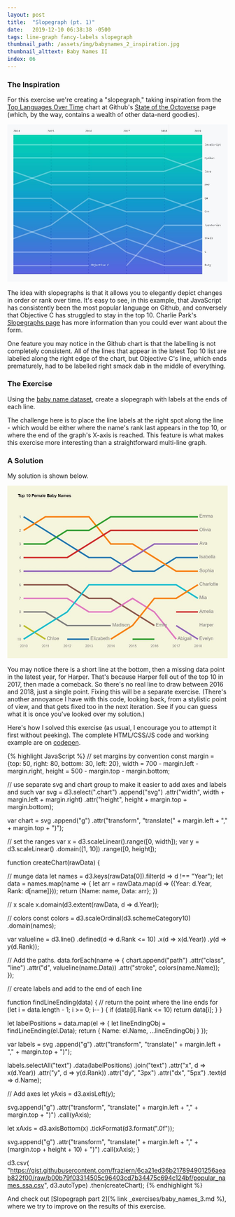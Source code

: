```yaml
---
layout: post
title:  "Slopegraph (pt. 1)"
date:   2019-12-10 06:38:38 -0500
tags: line-graph fancy-labels slopegraph
thumbnail_path: /assets/img/babynames_2_inspiration.jpg
thumbnail_alttext: Baby Names II
index: 06
---
```

### The Inspiration

For this exercise we're creating a "slopegraph," taking inspiration from the [Top Languages Over Time](https://octoverse.github.com/#footnote--top-languages-over-time) chart at Github's [State of the Octoverse](https://octoverse.github.com/) page (which, by the way, contains a wealth of other data-nerd goodies).

![Top Languages Over Time](/assets/img/babynames_2_inspiration.jpg)

The idea with slopegraphs is that it allows you to elegantly depict changes in order or rank over time. It's easy to see, in this example, that JavaScript has consistently been the most popular language on Github, and conversely that Objective C has struggled to stay in the top 10. Charlie Park's [Slopegraphs page](https://charliepark.org/slopegraphs/) has more information than you could ever want about the form.

One feature you may notice in the Github chart is that the labelling is not completely consistent. All of the lines that appear in the latest Top 10 list are labelled along the right edge of the chart, but Objective C's line, which ends prematurely, had to be labelled right smack dab in the middle of everything.

### The Exercise

Using the [baby name dataset](https://gist.githubusercontent.com/fraziern/6ca21ed36b217894901256aeab822f00/raw/b00b79f03314505c96403cd7b34475c694c124bf/popular_names_ssa.csv), create a slopegraph with labels at the ends of each line.

The challenge here is to place the line labels at the right spot along the line - which would be either where the name's rank last appears in the top 10, or where the end of the graph's X-axis is reached. This feature is what makes this exercise more interesting than a straightforward multi-line graph.

### A Solution

My solution is shown below.

![Baby Names Rankings](/assets/img/babynames_2_solution.jpg)

You may notice there is a short line at the bottom, then a missing data point in the latest year, for Harper. That's because Harper fell out of the top 10 in 2017, then made a comeback. So there's no real line to draw between 2016 and 2018, just a single point. Fixing this will be a separate exercise. (There's another annoyance I have with this code, looking back, from a stylistic point of view, and that gets fixed too in the next iteration. See if you can guess what it is once you've looked over my solution.)

Here's how I solved this exercise (as usual, I encourage you to attempt it first without peeking). The complete HTML/CSS/JS code and working example are on [codepen](https://codepen.io/fraziern/pen/PowjQEG).

{% highlight JavaScript %}
// set margins by convention
const margin = {top: 50, right: 80, bottom: 30, left: 20},
      width = 700 - margin.left - margin.right,
      height = 500 - margin.top - margin.bottom;

// use separate svg and chart group to make it easier to add axes and labels and such
var svg = d3.select(".chart")
  .append("svg")
  .attr("width", width + margin.left + margin.right)
  .attr("height", height + margin.top + margin.bottom);

var chart = svg
  .append("g")
  .attr("transform", "translate(" + margin.left + "," + margin.top + ")");

// set the ranges
var x = d3.scaleLinear().range([0, width]);
var y = d3.scaleLinear()
  .domain([1, 10])
  .range([0, height]);

function createChart(rawData) {  
  
  // munge data
  let names = d3.keys(rawData[0]).filter(d => d !== "Year");
  let data = names.map(name => {
    let arr = rawData.map(d => ({Year: d.Year, Rank: d[name]}));
    return {Name: name, Data: arr};
  })
  
  // x scale
  x.domain(d3.extent(rawData, d => d.Year));
  
  // colors
  const colors = d3.scaleOrdinal(d3.schemeCategory10)
    .domain(names);
  
  var valueline = d3.line()
    .defined(d => d.Rank <= 10)
    .x(d => x(d.Year))
    .y(d => y(d.Rank));
  
  // Add the paths.
  data.forEach(name => {
    chart.append("path")
      .attr("class", "line")
      .attr("d", valueline(name.Data))
      .attr("stroke", colors(name.Name));
  });
  
  // create labels and add to the end of each line
  
  function findLineEnding(data) {
    // return the point where the line ends
    for (let i = data.length - 1; i >= 0; i-- ) {
      if (data[i].Rank <= 10) return data[i];
    }
  }
  
  let labelPositions = data.map(el => {
    let lineEndingObj = findLineEnding(el.Data);
    return {
      Name: el.Name,
      ...lineEndingObj
    }
  });
 
  var labels = svg
    .append("g")
    .attr("transform", "translate(" + margin.left + "," + margin.top + ")");
  
  labels.selectAll("text")
    .data(labelPositions)
    .join("text")
      .attr("x", d => x(d.Year))
      .attr("y", d => y(d.Rank))
      .attr("dy", "3px")
      .attr("dx", "5px")
      .text(d => d.Name);
    
  // Add axes
  let yAxis = d3.axisLeft(y);
  
  svg.append("g")
    .attr("transform", "translate(" + margin.left + "," + margin.top + ")")
    .call(yAxis);
  
  let xAxis = d3.axisBottom(x)
    .tickFormat(d3.format(".0f"));
  
  svg.append("g")
    .attr("transform", "translate(" + margin.left + "," + (margin.top + height + 10) + ")")
    .call(xAxis);
 }

d3.csv( "https://gist.githubusercontent.com/fraziern/6ca21ed36b217894901256aeab822f00/raw/b00b79f03314505c96403cd7b34475c694c124bf/popular_names_ssa.csv", d3.autoType)
  .then(createChart);
{% endhighlight %}

And check out [Slopegraph part 2](% link _exercises/baby_names_3.md %), where we try to improve on the results of this exercise.